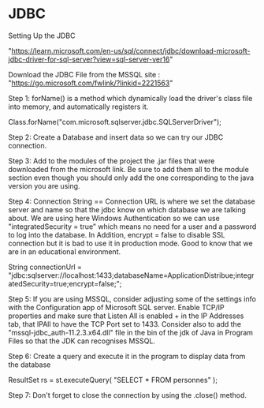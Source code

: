 # JDBC
Setting Up the JDBC

"https://learn.microsoft.com/en-us/sql/connect/jdbc/download-microsoft-jdbc-driver-for-sql-server?view=sql-server-ver16"

Download the JDBC File from the MSSQL site : "https://go.microsoft.com/fwlink/?linkid=2221563"

Step 1:
forName() is a method which dynamically load the driver's class file into memory, and automatically registers it.

Class.forName("com.microsoft.sqlserver.jdbc.SQLServerDriver");

Step 2:
Create a Database and insert data so we can try our JDBC connection.

Step 3:
Add to the modules of the project the .jar files that were downloaded from the microsoft link. Be sure to add them all to the module section even though you should only add the one corresponding to the java version you are using.

Step 4:
Connection String == Connection URL is where we set the database server and name so that the jdbc know on which database we are talking about.
We are using here Windows Authentication so we can use "integratedSecurity = true" which means no need for a user and a password to log into the database.
In Addition, encrypt = false to disable SSL connection but it is bad to use it in production mode. Good to know that we are in an educational environment.

String connectionUrl = "jdbc:sqlserver://localhost:1433;databaseName=ApplicationDistribue;integratedSecurity=true;encrypt=false;";

Step 5:
If you are using MSSQL, consider adjusting some of the settings info with the Configuration app of Microsoft SQL server.
Enable TCP/IP properties and make sure that Listen All is enabled + in the IP Addresses tab, that IPAll to have the TCP Port set to 1433.
Consider also to add the "mssql-jdbc_auth-11.2.3.x64.dll" file in the bin of the jdk of Java in Program Files so that the JDK can recognises MSSQL.

Step 6:
Create a query and execute it in the program to display data from the database

ResultSet rs = st.executeQuery( "SELECT * FROM personnes" );

Step 7:
Don't forget to close the connection by using the .close() method.
